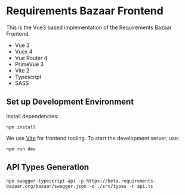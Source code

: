 # Requirements Bazaar Frontend
This is the Vue3 based implementation of the Requirements Bazaar Frontend.

- Vue 3
- Vuex 4
- Vue Router 4
- PrimeVue 3
- Vite 2
- Typescript
- SASS

## Set up Development Environment
Install dependencies:
```
npm install
```
We use [Vite](https://vitejs.dev/) for frontend tooling.
To start the development server, use:
```
npm run dev
```

## API Types Generation
```
npx swagger-typescript-api -p https://beta.requirements-bazaar.org/bazaar/swagger.json -o ./src/types -n api.ts
```
